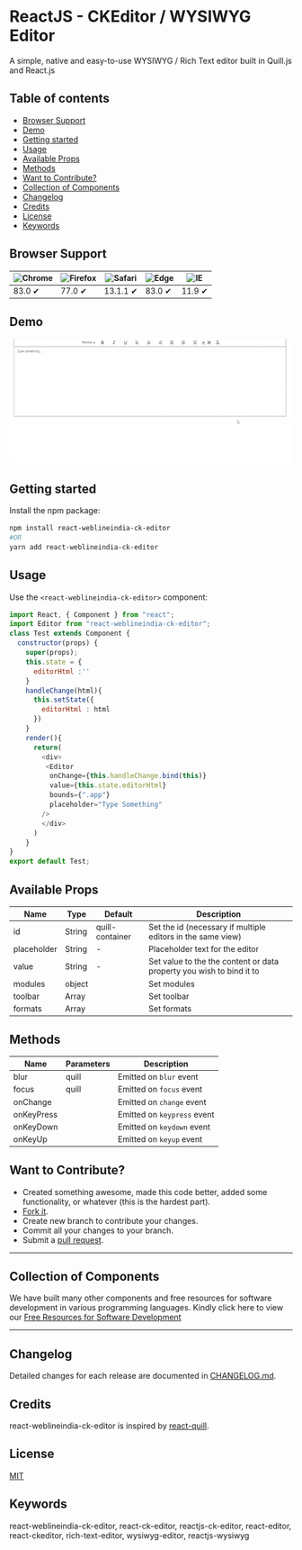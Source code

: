 # ReactJS - CKEditor / WYSIWYG Editor

A simple, native and easy-to-use WYSIWYG / Rich Text editor built in Quill.js and React.js

## Table of contents

- [Browser Support](#browser-support)
- [Demo](#demo)
- [Getting started](#getting-started)
- [Usage](#usage)
- [Available Props](#available-props)
- [Methods](#methods)
- [Want to Contribute?](#want-to-contribute)
- [Collection of Components](#collection-of-components)
- [Changelog](#changelog)
- [Credits](#credits)
- [License](#license)
- [Keywords](#Keywords)

## Browser Support

| ![Chrome](https://raw.github.com/alrra/browser-logos/master/src/chrome/chrome_48x48.png) | ![Firefox](https://raw.github.com/alrra/browser-logos/master/src/firefox/firefox_48x48.png) | ![Safari](https://raw.github.com/alrra/browser-logos/master/src/safari/safari_48x48.png) | ![Edge](https://raw.github.com/alrra/browser-logos/master/src/edge/edge_48x48.png) | ![IE](https://raw.github.com/alrra/browser-logos/master/src/archive/internet-explorer_9-11/internet-explorer_9-11_48x48.png) |
| ---------------------------------------------------------------------------------------- | ------------------------------------------------------------------------------------------- | ---------------------------------------------------------------------------------------- | ---------------------------------------------------------------------------------- | ---------------------------------------------------------------------------------------------------------------------------- |
| 83.0 ✔                                                                                   | 77.0 ✔                                                                                      | 13.1.1 ✔                                                                                 | 83.0 ✔                                                                             | 11.9 ✔                                                                                                                       |

## Demo

[![](editor.gif)](https://github.com/weblineindia/ReactJS-CK-Editor/editor.gif)

## Getting started

Install the npm package:

```bash
npm install react-weblineindia-ck-editor
#OR
yarn add react-weblineindia-ck-editor
```

## Usage

Use the `<react-weblineindia-ck-editor>` component:

```js
import React, { Component } from "react";
import Editor from "react-weblineindia-ck-editor";
class Test extends Component {
  constructor(props) {
    super(props);
    this.state = {
      editorHtml :''
    }
    handleChange(html){
      this.setState({
        editorHtml : html
      })
    }
    render(){
      return(
        <div>
         <Editor
          onChange={this.handleChange.bind(this)}
          value={this.state.editorHtml}
          bounds={".app"}
          placeholder="Type Something"
        />
        </div>
      )
    }
}
export default Test;

```

## Available Props

| Name                  | Type    | Default                                              | Description                                                                            |
| --------------------- | ------- | ---------------------------------------------------- | -------------------------------------------------------------------------------------- |
| id                    | String  | quill-container                                      | Set the id (necessary if multiple editors in the same view)                            |
| placeholder           | String  | -                                                    | Placeholder text for the editor                                                        |
| value               | String  | -                                                    | Set value to the the content or data property you wish to bind it to                 |
| modules             | object   |                                                    | Set modules    |
| toolbar              | Array  |                                                   | Set toolbar   |
| formats               | Array  |                                                   | Set formats   |

## Methods

| Name             | Parameters                   | Description                                                                         |
| ---------------- | ---------------------------- | ----------------------------------------------------------------------------------- |
| blur             | quill                        | Emitted on `blur` event                                                             |
| focus            | quill                        | Emitted on `focus`  event               |
| onChange      |                   | Emitted on `change` event                                              |
| onKeyPress      |                   | Emitted on `keypress` event                                              |
| onKeyDown      |                   | Emitted on `keydown` event                                              |
| onKeyUp      |                   | Emitted on `keyup` event                                              |

## Want to Contribute?

- Created something awesome, made this code better, added some functionality, or whatever (this is the hardest part).
- [Fork it](http://help.github.com/forking/).
- Create new branch to contribute your changes.
- Commit all your changes to your branch.
- Submit a [pull request](http://help.github.com/pull-requests/).

---

## Collection of Components

We have built many other components and free resources for software development in various programming languages. Kindly click here to view our [Free Resources for Software Development](https://www.weblineindia.com/software-development-resources.html)

---

## Changelog

Detailed changes for each release are documented in [CHANGELOG.md](./CHANGELOG.md).

## Credits

react-weblineindia-ck-editor is inspired by [react-quill](https://www.npmjs.com/package/react-quill).

## License

[MIT](LICENSE)

[mit]: https://github.com/weblineindia/ReactJS-CK-Editor/blob/master/LICENSE

## Keywords

react-weblineindia-ck-editor, react-ck-editor, reactjs-ck-editor, react-editor, react-ckeditor, rich-text-editor, wysiwyg-editor, reactjs-wysiwyg
